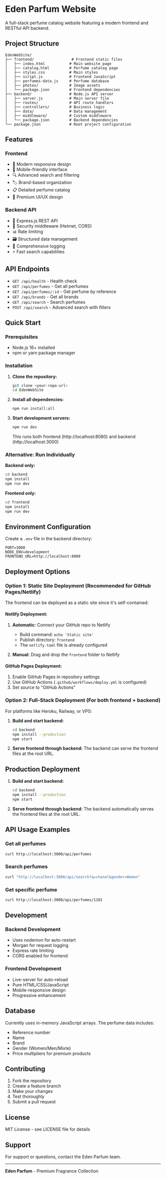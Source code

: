 # Eden Parfum Website

A full-stack perfume catalog website featuring a modern frontend and RESTful API backend.

## Project Structure

```
EdenWebSite/
├── frontend/                 # Frontend static files
│   ├── index.html           # Main website page
│   ├── catalog.html         # Perfume catalog page
│   ├── styles.css           # Main styles
│   ├── script.js            # Frontend JavaScript
│   ├── perfumes-data.js     # Perfume database
│   ├── photos/              # Image assets
│   └── package.json         # Frontend dependencies
├── backend/                 # Node.js API server
│   ├── server.js            # Main server file
│   ├── routes/              # API route handlers
│   ├── controllers/         # Business logic
│   ├── data/                # Data management
│   ├── middleware/          # Custom middleware
│   └── package.json         # Backend dependencies
└── package.json             # Root project configuration
```

## Features

### Frontend
- 🌸 Modern responsive design
- 📱 Mobile-friendly interface
- 🔍 Advanced search and filtering
- 🏷️ Brand-based organization
- 📋 Detailed perfume catalog
- 🎨 Premium UI/UX design

### Backend API
- 🚀 Express.js REST API
- 🔐 Security middleware (Helmet, CORS)
- 📊 Rate limiting
- 🗃️ Structured data management
- 📝 Comprehensive logging
- ⚡ Fast search capabilities

## API Endpoints

- `GET /api/health` - Health check
- `GET /api/perfumes` - Get all perfumes
- `GET /api/perfumes/:id` - Get perfume by reference
- `GET /api/brands` - Get all brands
- `GET /api/search` - Search perfumes
- `POST /api/search` - Advanced search with filters

## Quick Start

### Prerequisites
- Node.js 16+ installed
- npm or yarn package manager

### Installation

1. **Clone the repository:**
   ```bash
   git clone <your-repo-url>
   cd EdenWebSite
   ```

2. **Install all dependencies:**
   ```bash
   npm run install:all
   ```

3. **Start development servers:**
   ```bash
   npm run dev
   ```
   This runs both frontend (http://localhost:8080) and backend (http://localhost:3000)

### Alternative: Run Individually

**Backend only:**
```bash
cd backend
npm install
npm run dev
```

**Frontend only:**
```bash
cd frontend
npm install
npm run dev
```

## Environment Configuration

Create a `.env` file in the backend directory:

```env
PORT=3000
NODE_ENV=development
FRONTEND_URL=http://localhost:8080
```

## Deployment Options

### Option 1: Static Site Deployment (Recommended for GitHub Pages/Netlify)

The frontend can be deployed as a static site since it's self-contained:

#### **Netlify Deployment:**
1. **Automatic:** Connect your GitHub repo to Netlify
   - Build command: `echo 'Static site'`
   - Publish directory: `frontend`
   - The `netlify.toml` file is already configured

2. **Manual:** Drag and drop the `frontend` folder to Netlify

#### **GitHub Pages Deployment:**
1. Enable GitHub Pages in repository settings
2. Use GitHub Actions (`.github/workflows/deploy.yml` is configured)
3. Set source to "GitHub Actions"

### Option 2: Full-Stack Deployment (For both frontend + backend)

For platforms like Heroku, Railway, or VPS:

1. **Build and start backend:**
   ```bash
   cd backend
   npm install --production
   npm start
   ```

2. **Serve frontend through backend:**
   The backend can serve the frontend files at the root URL.

## Production Deployment

1. **Build and start backend:**
   ```bash
   cd backend
   npm install --production
   npm start
   ```

2. **Serve frontend through backend:**
   The backend automatically serves the frontend files at the root URL.

## API Usage Examples

### Get all perfumes
```bash
curl http://localhost:3000/api/perfumes
```

### Search perfumes
```bash
curl "http://localhost:3000/api/search?q=chanel&gender=Women"
```

### Get specific perfume
```bash
curl http://localhost:3000/api/perfumes/1101
```

## Development

### Backend Development
- Uses nodemon for auto-restart
- Morgan for request logging
- Express rate limiting
- CORS enabled for frontend

### Frontend Development
- Live-server for auto-reload
- Pure HTML/CSS/JavaScript
- Mobile-responsive design
- Progressive enhancement

## Database

Currently uses in-memory JavaScript arrays. The perfume data includes:
- Reference number
- Name
- Brand
- Gender (Women/Men/Mixte)
- Price multipliers for premium products

## Contributing

1. Fork the repository
2. Create a feature branch
3. Make your changes
4. Test thoroughly
5. Submit a pull request

## License

MIT License - see LICENSE file for details

## Support

For support or questions, contact the Eden Parfum team.

---

**Eden Parfum** - Premium Fragrance Collection
